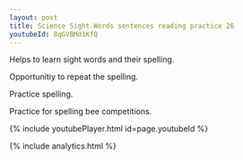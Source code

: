 ```yaml
---
layout: post
title: Science Sight Words sentences reading practice 26
youtubeId: 8qGVBMd1KfQ
---
```

 
 
Helps to learn sight words and their spelling.

Opportunitiy to repeat the spelling. 

Practice spelling. 
 
Practice for spelling bee competitions. 
 
{% include youtubePlayer.html id=page.youtubeId %}
 
 
{% include analytics.html %}